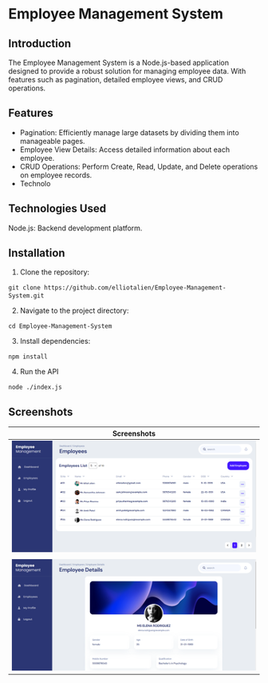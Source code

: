# Employee Management System

## Introduction
The Employee Management System is a Node.js-based application designed to provide a robust solution for managing employee data. With features such as pagination, detailed employee views, and CRUD operations.


## Features
- Pagination: Efficiently manage large datasets by dividing them into manageable pages.
- Employee View Details: Access detailed information about each employee.
- CRUD Operations: Perform Create, Read, Update, and Delete operations on employee records.
- Technolo

## Technologies Used
Node.js: Backend development platform.


## Installation

1. Clone the repository:

```
git clone https://github.com/elliotalien/Employee-Management-System.git

```

2. Navigate to the project directory:

```
cd Employee-Management-System

```

3. Install dependencies:

```
npm install
```

4. Run the API

```
node ./index.js
```

## Screenshots

| Screenshots |
|-------------|
|<img src="https://github.com/elliotalien/Employee-Management-System/blob/main/images/first%20image.png">|
|             |
|<img src="https://github.com/elliotalien/Employee-Management-System/blob/main/images/second%20image.png">|

